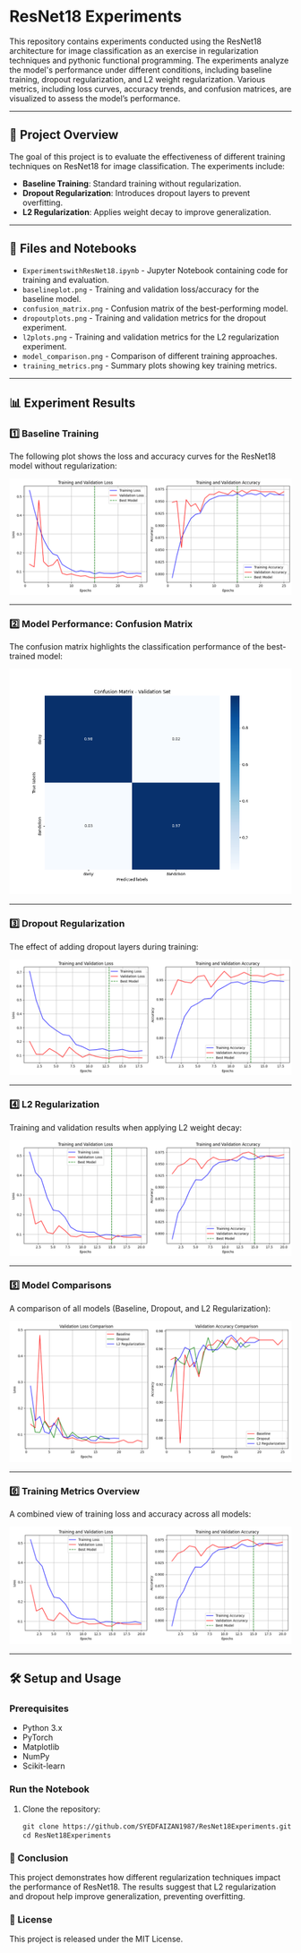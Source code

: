 # ResNet18 Experiments

This repository contains experiments conducted using the ResNet18 architecture for image classification as an exercise in regularization techniques and pythonic functional programming. The experiments analyze the model's performance under different conditions, including baseline training, dropout regularization, and L2 weight regularization. Various metrics, including loss curves, accuracy trends, and confusion matrices, are visualized to assess the model’s performance.

---

## 📌 **Project Overview**
The goal of this project is to evaluate the effectiveness of different training techniques on ResNet18 for image classification. The experiments include:
- **Baseline Training**: Standard training without regularization.
- **Dropout Regularization**: Introduces dropout layers to prevent overfitting.
- **L2 Regularization**: Applies weight decay to improve generalization.

---

## 📁 **Files and Notebooks**
- `ExperimentswithResNet18.ipynb` - Jupyter Notebook containing code for training and evaluation.
- `baselineplot.png` - Training and validation loss/accuracy for the baseline model.
- `confusion_matrix.png` - Confusion matrix of the best-performing model.
- `dropoutplots.png` - Training and validation metrics for the dropout experiment.
- `l2plots.png` - Training and validation metrics for the L2 regularization experiment.
- `model_comparison.png` - Comparison of different training approaches.
- `training_metrics.png` - Summary plots showing key training metrics.

---

## 📊 **Experiment Results**
### **1️⃣ Baseline Training**
The following plot shows the loss and accuracy curves for the ResNet18 model without regularization:

![Baseline Training Metrics](https://github.com/SYEDFAIZAN1987/ResNet18Experiments/blob/main/baselineplot.png)

---

### **2️⃣ Model Performance: Confusion Matrix**
The confusion matrix highlights the classification performance of the best-trained model:

![Confusion Matrix](https://github.com/SYEDFAIZAN1987/ResNet18Experiments/blob/main/confusion_matrix.png)

---

### **3️⃣ Dropout Regularization**
The effect of adding dropout layers during training:

![Dropout Training Metrics](https://github.com/SYEDFAIZAN1987/ResNet18Experiments/blob/main/dropoutplots.png)

---

### **4️⃣ L2 Regularization**
Training and validation results when applying L2 weight decay:

![L2 Regularization Training Metrics](https://github.com/SYEDFAIZAN1987/ResNet18Experiments/blob/main/l2plots.png)

---

### **5️⃣ Model Comparisons**
A comparison of all models (Baseline, Dropout, and L2 Regularization):

![Model Comparison](https://github.com/SYEDFAIZAN1987/ResNet18Experiments/blob/main/model_comparison.png)

---

### **6️⃣ Training Metrics Overview**
A combined view of training loss and accuracy across all models:

![Training Metrics](https://github.com/SYEDFAIZAN1987/ResNet18Experiments/blob/main/training_metrics.png)

---

## 🛠 **Setup and Usage**
### **Prerequisites**
- Python 3.x
- PyTorch
- Matplotlib
- NumPy
- Scikit-learn

### **Run the Notebook**
1. Clone the repository:
   ```
   git clone https://github.com/SYEDFAIZAN1987/ResNet18Experiments.git
   cd ResNet18Experiments
   ```

### 📌 Conclusion
This project demonstrates how different regularization techniques impact the performance of ResNet18. The results suggest that L2 regularization and dropout help improve generalization, preventing overfitting.

### 📜 License
This project is released under the MIT License.
